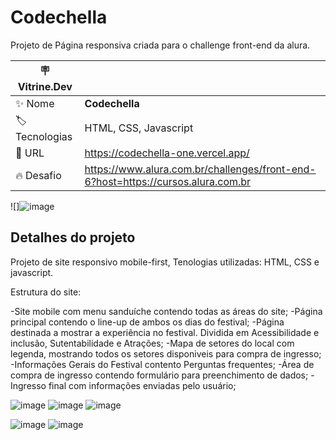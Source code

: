 # Codechella

Projeto de Página responsiva criada para o challenge front-end da alura.

| :placard: Vitrine.Dev |     |
| -------------  | --- |
| :sparkles: Nome        | **Codechella**
| :label: Tecnologias | HTML, CSS, Javascript
| :rocket: URL         | https://codechella-one.vercel.app/
| :fire: Desafio     | https://www.alura.com.br/challenges/front-end-6?host=https://cursos.alura.com.br

<!-- Inserir imagem com a #vitrinedev ao final do link -->
![]![image](https://user-images.githubusercontent.com/102000781/228044222-72213681-0835-49f8-8bc2-3193605d6878.png#vitrinedev)


## Detalhes do projeto

Projeto de site responsivo mobile-first,
Tenologias utilizadas: HTML, CSS e javascript.

Estrutura do site:

-Site mobile com menu sanduíche contendo todas as áreas do site;
-Página principal contendo o line-up de ambos os dias do festival;
-Página destinada a mostrar a experiência no festival. Dividida em Acessibilidade e inclusão, Sutentabilidade e Atrações;
-Mapa de setores do local com legenda, mostrando todos os setores disponiveis para compra de ingresso;
-Informações Gerais do Festival contento Perguntas frequentes;
-Área de compra de ingresso contendo formulário para preenchimento de dados;
-Ingresso final com informações enviadas pelo usuário;


![image](https://user-images.githubusercontent.com/102000781/228046132-2a525244-2233-41d9-a724-9c0b0d0bef4b.png)
![image](https://user-images.githubusercontent.com/102000781/228046248-608075c0-f813-484d-9456-f0081af1b9bb.png)
![image](https://user-images.githubusercontent.com/102000781/228046304-bc888184-57a3-45bc-8d0d-1e3ce5c5736b.png)

![image](https://user-images.githubusercontent.com/102000781/228046740-61cc429e-a499-47cf-9cde-ec72e53730b7.png)
![image](https://user-images.githubusercontent.com/102000781/228046994-8f8d4c0b-bfce-4707-a03a-5f7e26a5ef4f.png)


